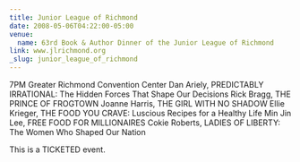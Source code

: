 ```yaml
---
title: Junior League of Richmond
date: 2008-05-06T04:22:00-05:00
venue:
  name: 63rd Book & Author Dinner of the Junior League of Richmond
link: www.jlrichmond.org
_slug: junior_league_of_richmond
---
```


7PM Greater Richmond Convention Center
Dan Ariely, PREDICTABLY IRRATIONAL: The Hidden Forces That Shape Our Decisions
Rick Bragg, THE PRINCE OF FROGTOWN
Joanne Harris, THE GIRL WITH NO SHADOW
Ellie Krieger, THE FOOD YOU CRAVE: Luscious Recipes for a Healthy Life
Min Jin Lee, FREE FOOD FOR MILLIONAIRES
Cokie Roberts, LADIES OF LIBERTY: The Women Who Shaped Our Nation

This is a TICKETED event.
